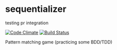 sequentializer
==============
testing pr integration

[![Code Climate](https://codeclimate.com/github/toddmohney/sequentializer.png)](https://codeclimate.com/github/toddmohney/sequentializer)
[![Build Status](https://travis-ci.org/toddmohney/sequentializer.png?branch=master)](https://travis-ci.org/toddmohney/sequentializer)

Pattern matching game (practicing some BDD/TDD)

